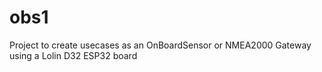 # obs1
Project to create usecases as an OnBoardSensor or NMEA2000 Gateway using a Lolin D32 ESP32 board


